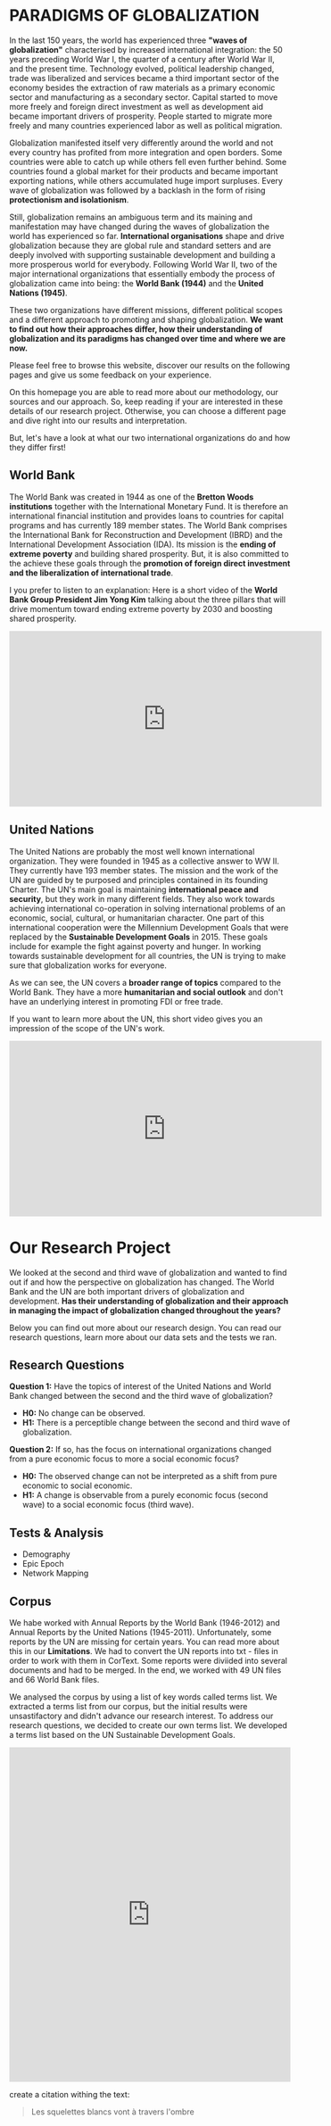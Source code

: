 # **PARADIGMS OF GLOBALIZATION**

In the last 150 years, the world has experienced three **"waves of globalization"** characterised by increased international integration: the 50 years preceding World War I, the quarter of a century after World War II, and the present time. Technology evolved, political leadership changed, trade was liberalized and services became a third important sector of the economy besides the extraction of raw materials as a primary economic sector and manufacturing as a secondary sector. Capital started to move more freely and foreign direct investment as well as development aid became important drivers of prosperity. People started to migrate more freely and many countries experienced labor as well as political migration.

Globalization manifested itself very differently around the world and not every country has profited from more integration and open borders. Some countries were able to catch up while others fell even further behind. Some countries found a global market for their products and became important exporting nations, while others accumulated huge import surpluses. Every wave of globalization was followed by a backlash in the form of rising **protectionism and isolationism**.

Still, globalization remains an ambiguous term and its maining and manifestation may have changed during the waves of globalization the world has experienced so far. **International organisations** shape and drive globalization because they are global rule and standard setters and are deeply involved with supporting sustainable development and building a more prosperous world for everybody. Following World War II, two of the major international organizations that essentially embody the process of globalization came into being: the **World Bank (1944)** and the **United Nations (1945)**.

These two organizations have different missions, different political scopes and a different approach to promoting and shaping globalization. **We want to find out how their approaches differ, how their understanding of globalization and its paradigms has changed over time and where we are now.**

Please feel free to browse this website, discover our results on the following pages and give us some feedback on your experience.

On this homepage you are able to read more about our methodology, our sources and our approach. So, keep reading if your are interested in these details of our research project. Otherwise, you can choose a different page and dive right into our results and interpretation. 

But, let's have a look at what our two international organizations do and how they differ first!

## **World Bank**

The World Bank was created in 1944 as one of the **Bretton Woods institutions** together with the International Monetary Fund. It is therefore an international financial institution and provides loans to countries for capital programs and has currently 189 member states. The World Bank comprises the International Bank for Reconstruction and Development (IBRD) and the International Development Association (IDA). Its mission is the **ending of extreme poverty** and building shared prosperity. But, it is also committed to the achieve these goals through the **promotion of foreign direct investment and the liberalization of international trade**.

I you prefer to listen to an explanation: Here is a short video of the **World Bank Group President Jim Yong Kim** talking about the three pillars that will drive momentum toward ending extreme poverty by 2030 and boosting shared prosperity.

<iframe width="560" height="315" src="https://www.youtube.com/embed/K21VDmQo8VI" frameborder="0" allowfullscreen></iframe>

## **United Nations** 

The United Nations are probably the most well known international organization. They were founded in 1945 as a collective answer to WW II. They currently have 193 member states. The mission and the work of the UN are guided by te purposed and principles contained in its founding Charter. The UN's main goal is maintaining **international peace and security**, but they work in many different fields. They also work towards achieving international co-operation in solving international problems of an economic, social, cultural, or humanitarian character. One part of this international cooperation were the Millennium Development Goals that were replaced by the **Sustainable Development Goals** in 2015. These goals include for example the fight against poverty and hunger. In working towards sustainable development for all countries, the UN is trying to make sure that globalization works for everyone.

As we can see, the UN covers a **broader range of topics** compared to the World Bank. They have a more **humanitarian and social outlook** and don't have an underlying interest in promoting FDI or free trade.

If you want to learn more about the UN, this short video gives you an impression of the scope of the UN's work.


<iframe width="560" height="315" src="https://www.youtube.com/embed/-Bq8KmhkUdE" frameborder="0" allowfullscreen></iframe>

# **Our Research Project**

We looked at the second and third wave of globalization and wanted to find out if and how the perspective on globalization has changed. The World Bank and the UN are both important drivers of globalization and development. **Has their understanding of globalization and their approach in managing the impact of globalization changed throughout the years?**

Below you can find out more about our research design. You can read our research questions, learn more about our data sets and the tests we ran.


## **Research Questions**

**Question 1:** Have the topics of interest of the United Nations and World Bank changed between the second and the third wave of globalization?
- **H0:** No change can be observed. 
- **H1:** There is a perceptible change between the second and third wave of globalization.

**Question 2:** If so, has the focus on international organizations changed from a pure economic focus to more a social economic focus? 
- **H0:** The observed change can not be interpreted as a shift from pure economic to social economic. 
- **H1:** A change is observable from a purely economic focus (second wave) to a social economic focus (third wave).

## **Tests & Analysis**

- Demography
- Epic Epoch
- Network Mapping


## **Corpus** 

We habe worked with Annual Reports by the World Bank (1946-2012) and Annual Reports by the United Nations (1945-2011). Unfortunately, some reports by the UN are missing for certain years. You can read more about this in our **Limitations**. We had to convert the UN reports into txt - files in order to work with them in CorText. Some reports were diviided into several documents and had to be merged. In the end, we worked with 49 UN files and 66 World Bank files.

We analysed the corpus by using a list of key words called terms list. We extracted a terms list from our corpus, but the initial results were unsastifactory and didn't advance our research interest. To address our research questions, we decided to create our own terms list. We developed a terms list based on the UN Sustainable Development Goals.



<iframe class="scribd_iframe_embed" src="https://www.scribd.com/embeds/341852935/content?start_page=1&view_mode=scroll&access_key=key-QBYckJevb4n2sVehoVJU&show_recommendations=true" data-auto-height="false" data-aspect-ratio="0.7068965517241379" scrolling="no" id="doc_93562" width="100%" height="600" frameborder="0"></iframe>


create a citation withing the text:

> Les squelettes blancs vont à travers l'ombre

